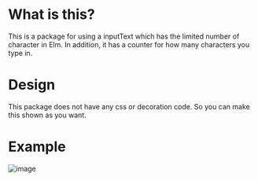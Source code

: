 # What is this?
This is a package for using a inputText which has the limited number of character in Elm.
In addition, it has a counter for how many characters you type in. 

# Design
This package does not have any css or decoration code. So you can make this shown as you want.

# Example
![image](https://user-images.githubusercontent.com/25091548/101275878-83530e00-37ec-11eb-9b0b-09027e3ad35e.png)